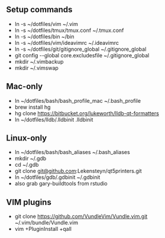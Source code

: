 Setup commands
--------------

* ln -s ~/dotfiles/vim ~/.vim
* ln -s ~/dotfiles/tmux/tmux.conf ~/.tmux.conf
* ln -s ~/dotfiles/bin ~/bin
* ln -s ~/dotfiles/vim/ideavimrc ~/.ideavimrc
* ln -s ~/dotfiles/git/gitignore_global ~/.gitignore_global
* git config --global core.excludesfile ~/.gitignore_global
* mkdir ~/.vimbackup
* mkdir ~/.vimswap

Mac-only
----------

* ln ~/dotfiles/bash/bash_profile_mac ~/.bash_profile
* brew install hg
* hg clone https://bitbucket.org/lukeworth/lldb-qt-formatters
* ln ~/dotfiles/lldb/.lldbinit .lldbinit

Linux-only
----------

* ln ~/dotfiles/bash/bash_aliases ~/.bash_aliases
* mkdir ~/.gdb
* cd ~/.gdb
* git clone git@github.com:Lekensteyn/qt5printers.git
* ln ~/dotfiles/gdb/.gdbinit ~/.gdbinit
* also grab gary-buildtools from rstudio 

VIM plugins
-----------

* git clone https://github.com/VundleVim/Vundle.vim.git ~/.vim/bundle/Vundle.vim
* vim +PluginInstall +qall

